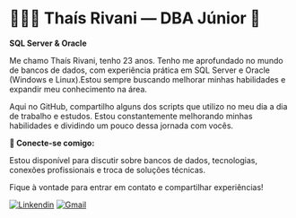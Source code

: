 # 👩🏻‍💻 Thaís Rivani — DBA Júnior 🚀

**SQL Server & Oracle**


Me chamo Thaís Rivani, tenho 23 anos. Tenho me aprofundado no mundo de bancos de dados, com experiência prática em SQL Server e Oracle (Windows e Linux).Estou sempre buscando melhorar minhas habilidades e expandir meu conhecimento na área.

Aqui no GitHub, compartilho alguns dos scripts que utilizo no meu dia a dia de trabalho e estudos. Estou constantemente melhorando minhas habilidades e dividindo um pouco dessa jornada com vocês.



**📩 Conecte-se comigo:**

Estou disponível para discutir sobre bancos de dados, tecnologias, conexões profissionais e troca de soluções técnicas. 

Fique à vontade para entrar em contato e compartilhar experiências!

[![Linkendin](https://img.shields.io/badge/LinkedIn-0077B5?style=for-the-badge&logo=linkedin&logoColor=white)](https://www.linkedin.com/in/tha%C3%ADs-rivani-251574180/)
[![Gmail](https://img.shields.io/badge/Gmail-D14836?style=for-the-badge&logo=gmail&logoColor=white)](mailto:thaisrivani@gmail.com)







